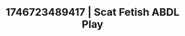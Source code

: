 ---
categories:
- Immersive passion
- Alt aesthetic girls
- Sensual cosplay
- AI-generated
- Delirious pleasure
- Heat of the moment
- ASMR
- Cosplay
image: /assets/images/1746723489417.jpg
layout: post
seo:
  description: Featured content with premium ABDL Play, Scat Fetish. HD images available.
  keywords: ABDL Play, Scat Fetish
  og_image: /assets/images/1746723489417.jpg
  schema_type: VisualArtwork
tags:
- ABDL Play
- '#1746723489417'
- Scat Fetish
title: 1746723489417 | Scat Fetish ABDL Play
---